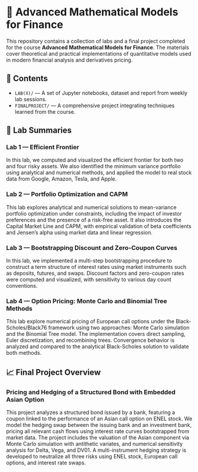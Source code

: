# 📘 Advanced Mathematical Models for Finance

This repository contains a collection of labs and a final project completed for the course **Advanced Mathematical Models for Finance**. The materials cover theoretical and practical implementations of quantitative models used in modern financial analysis and derivatives pricing.

## 📂 Contents

- `LAB(X)/` — A set of Jupyter notebooks, dataset and report from weekly lab sessions.
- `FINALPROJECT/` — A comprehensive project integrating techniques learned from the course.


## 🧪 Lab Summaries

### **Lab 1 — Efficient Frontier**
In this lab, we computed and visualized the efficient frontier for both two and four risky assets. We also identified the minimum variance portfolio using analytical and numerical methods, and applied the model to real stock data from Google, Amazon, Tesla, and Apple.

### **Lab 2 — Portfolio Optimization and CAPM**
This lab explores analytical and numerical solutions to mean-variance portfolio optimization under constraints, including the impact of investor preferences and the presence of a risk-free asset. It also introduces the Capital Market Line and CAPM, with empirical validation of beta coefficients and Jensen’s alpha using market data and linear regression.

### **Lab 3 — Bootstrapping Discount and Zero-Coupon Curves**
In this lab, we implemented a multi-step bootstrapping procedure to construct a term structure of interest rates using market instruments such as deposits, futures, and swaps. Discount factors and zero-coupon rates were computed and visualized, with sensitivity to various day count conventions.

### **Lab 4 — Option Pricing: Monte Carlo and Binomial Tree Methods**
This lab explore numerical pricing of European call options under the Black-Scholes/Black76 framework using two approaches: Monte Carlo simulation and the Binomial Tree model. The implementation covers direct sampling, Euler discretization, and recombining trees. Convergence behavior is analyzed and compared to the analytical Black-Scholes solution to validate both methods.


## 📈 Final Project Overview
### **Pricing and Hedging of a Structured Bond with Embedded Asian Option**
This project analyzes a structured bond issued by a bank, featuring a coupon linked to the performance of an Asian call option on ENEL stock. We model the hedging swap between the issuing bank and an investment bank, pricing all relevant cash flows using interest rate curves bootstrapped from market data. The project includes the valuation of the Asian component via Monte Carlo simulation with antithetic variates, and numerical sensitivity analysis for Delta, Vega, and DV01. A multi-instrument hedging strategy is developed to neutralize all three risks using ENEL stock, European call options, and interest rate swaps.

